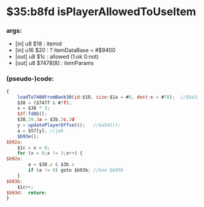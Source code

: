 ﻿
# $35:b8fd isPlayerAllowedToUseItem



### args:
+ [in] u8 $18 : itemid
+ [in] u16 $20 : ? itemDataBase = #$9400
+ [out] u8 $1c : allowed (1:ok 0:not)
+ [out] u8 $7478[8] : itemParams

### (pseudo-)code:
```js
{
	loadTo7400FromBank30(id:$18, size:$1a = #8, dest:x = #78);	//$ba3a();
	$38 = ($747f & #7f);
	x = $38 * 3;
	$3f:fd8b();
	$38,39,3a = $3b,3c,3d
	y = updatePlayerOffset();	//$a541();
	a = $57[y];	//job
	$b93e();
$b92a:
	$1c = x = 0;
	for (x = 0;x != 3;x++) {
$b92e:
		a = $38.x & $3b.x
		if (a != 0) goto $b93b;	//bne $b93b 
	}
$b93b:
	$1c++;
$b93d:	return;
}
```



